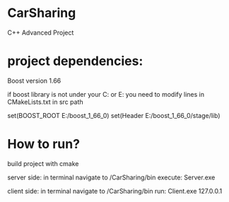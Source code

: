 # CarSharing
C++ Advanced Project

# project dependencies:
Boost version 1.66

if boost library is not under your C: or E: you need to modify lines in CMakeLists.txt in src path

set(BOOST_ROOT E:/boost_1_66_0)
set(Header E:/boost_1_66_0/stage/lib)

# How to run?
build project with cmake

server side:
in terminal navigate to /CarSharing/bin
execute: Server.exe <port>

client side: 
in terminal navigate to /CarSharing/bin
run: Client.exe 127.0.0.1 <port>

